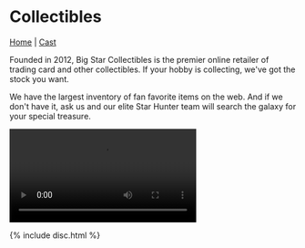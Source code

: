 # Collectibles

[Home](index.md) | [Cast](Cast.md) 

Founded in 2012, Big Star Collectibles is the premier online retailer of trading card and other collectibles. If your hobby is collecting, we've got the stock you want.

We have the largest inventory of fan favorite items on the web. And if we don't have it, ask us and our elite Star Hunter team will search the galaxy for your special treasure.

 
<video src="images/video.mp4" width="65%" controls></video>



{% include disc.html %}
